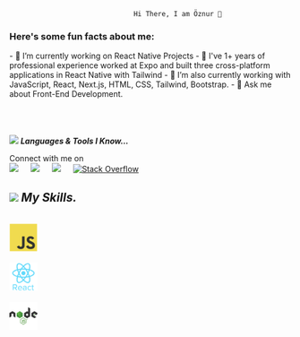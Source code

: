 
                                   Hi There, I am Öznur 👋
                                   
  <h3> Here's some fun facts about me: </h3>
  - 🔭 I’m currently working on React Native Projects
  - 🌱 I've 1+ years of professional experience worked at Expo and built three cross-platform applications in React Native with Tailwind
  - 🔭 I’m also currently working with JavaScript, React, Next.js, HTML, CSS, Tailwind, Bootstrap.
  - 💬 Ask me about Front-End Development.
 <!-- - 📫 I am also a technical writer at Medium.
    Articles : 
    [],
    [], -->
    <br><br><br><br>

  <img src="https://media.giphy.com/media/ObNTw8Uzwy6KQ/giphy.gif" width="30px">&nbsp;***Languages & Tools I Know...***
<p align="left">
  <p>Connect with me on
<br>	
<a target="_blank" href="www.linkedin.com/in/oznuroznur"><img src="https://img.shields.io/badge/-LinkedIn-0077B5?style=for-the-badge&logo=Linkedin&logoColor=white"></img></a>
&emsp;
<a target="_blank" href="mailto:oznuroznurr26@gmail.com"
><img src="https://img.shields.io/badge/-Gmail-D14836?style=for-the-badge&logo=Gmail&logoColor=white"></img></a>
&emsp;
<a target="_blank" href="https://twitter.com/aithuzy"><img src="https://img.shields.io/badge/-Twitter-1DA1F2?style=for-the-badge&logo=Twitter&logoColor=white"></img></a>
    &emsp;
     <a href="https://stackoverflow.com/users/17683383/Öznur-Öznur"><img src="https://img.shields.io/badge/Stack Overflow-f48024?style=flat&logo=stackoverflow&logoColor=white" alt="Stack Overflow" /></a>
                                                        <!-- 
&emsp;
<a target="_blank" href="https://medium.com/@ahmedbilal575"><img src="https://img.shields.io/badge/Medium-12100E?style=for-the-badge&logo=medium&logoColor=white"></img></a> -->
<br>
</p>

## <img src="https://media.giphy.com/media/ObNTw8Uzwy6KQ/giphy.gif" width="30px">&nbsp;***My Skills.***
<p align="left">

 <code> <img height="50" src="https://raw.githubusercontent.com/devicons/devicon/master/icons/javascript/javascript-original.svg"> </code>
 <code> <img height="50" src="https://raw.githubusercontent.com/devicons/devicon/master/icons/react/react-original-wordmark.svg"> </code>
   <code> <img height="50" src="https://raw.githubusercontent.com/devicons/devicon/master/icons/nodejs/nodejs-original-wordmark.svg"> </code>
  


